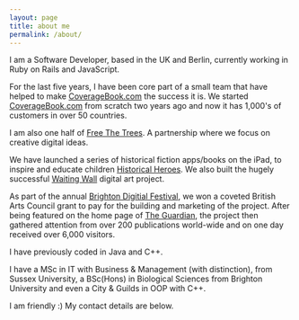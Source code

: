 ```yaml
---
layout: page
title: about me
permalink: /about/
---
```


I am a Software Developer, based in the UK and Berlin, currently working in Ruby on Rails and JavaScript.

For the last five years, I have been core part of a small team that have helped to make [CoverageBook.com](https://coveragebook.com/) the success it is. We started [CoverageBook.com](https://coveragebook.com/) from scratch two years ago and now it has 1,000's of customers in over 50 countries.

I am also one half of [Free The Trees](http://freethetrees.co.uk/). A partnership where we focus on creative digital ideas. 

We have launched a series of historical fiction apps/books on the iPad, to inspire and educate children [Historical Heroes](http://www.historicalheroes.co.uk/). We also built the hugely successful [Waiting Wall](http://www.thewaitingwall.com/) digital art project.

As part of the annual [Brighton Digitial Festival](http://brightondigitalfestival.co.uk/event/the-waiting-wall/), we won a coveted British Arts Council grant to pay for the building and marketing of the project. After being featured on the home page of [The Guardian](https://www.theguardian.com/artanddesign/2015/sep/21/confessions-commuter-display-board-brighton-digital-festival-waiting-wall), the project then gathered attention from over 200 publications world-wide and on one day received over 6,000 visitors.

I have previously coded in Java and C++.

I have a MSc in IT with Business & Management (with distinction), from Sussex University, a BSc(Hons) in Biological Sciences from Brighton University and even a City & Guilds in OOP with C++.

I am friendly :) My contact details are below.
